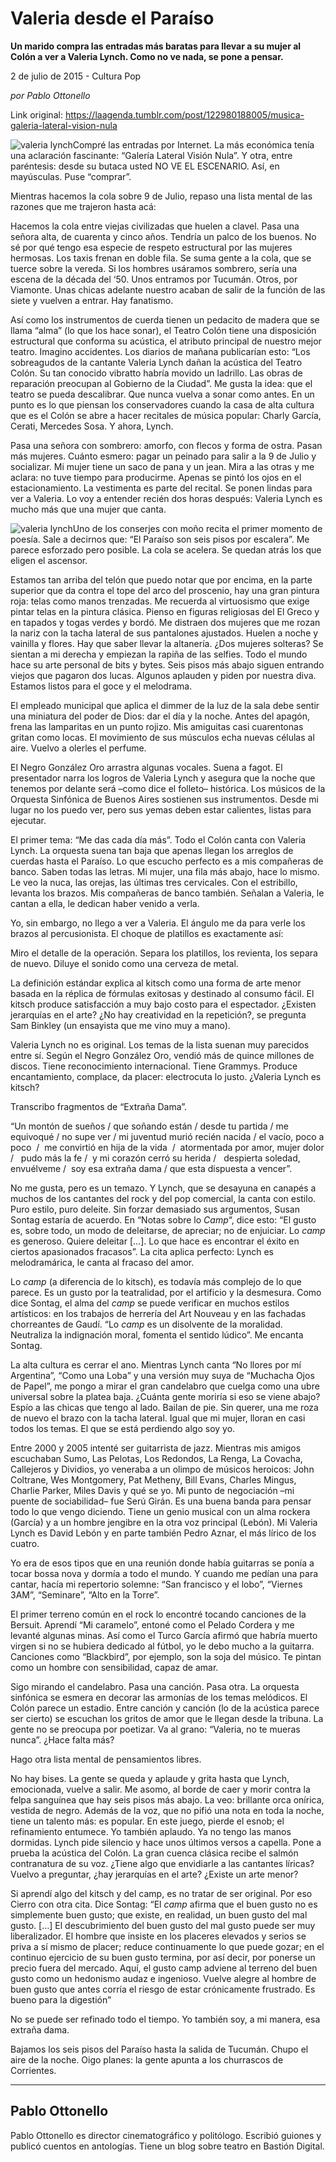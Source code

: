 # Valeria desde el Paraíso

**Un marido compra las entradas más baratas para llevar a su mujer al Colón a ver a Valeria Lynch. Como no ve nada, se pone a pensar.**

2 de julio de 2015 - Cultura Pop

_por Pablo Ottonello_

Link original: https://laagenda.tumblr.com/post/122980188005/musica-galeria-lateral-vision-nula

![valeria lynch](https://64.media.tumblr.com/a5210ca9d980850689e51c93246f6fed/tumblr_inline_pk0268bQvK1t6q87u_500.jpg)Compré las entradas por Internet. La más económica tenía una aclaración fascinante: “Galería Lateral Visión Nula”. Y otra, entre paréntesis: desde su butaca usted NO VE EL ESCENARIO. 
Así, en mayúsculas. Puse “comprar”.


Mientras hacemos la cola sobre 9 de Julio, repaso una lista mental de las razones que me trajeron hasta acá:

  
  
Hacemos la cola entre viejas civilizadas que huelen a clavel. Pasa una señora alta, de cuarenta y cinco años. Tendría un palco de los buenos. No sé por qué tengo esa especie de respeto estructural por las mujeres hermosas. Los taxis frenan en doble fila. Se suma gente a la cola, que se tuerce sobre la vereda. Si los hombres usáramos sombrero, sería una escena de la década del ‘50. Unos entramos por Tucumán. Otros, por Viamonte. Unas chicas adelante nuestro acaban de salir de la función de las siete y vuelven a entrar. Hay fanatismo.


Así como los instrumentos de cuerda tienen un pedacito de madera que se llama “alma” (lo que los hace sonar), el Teatro Colón tiene una disposición estructural que conforma su acústica, el atributo principal de nuestro mejor teatro. Imagino accidentes. Los diarios de mañana publicarían esto: “Los sobreagudos de la cantante Valeria Lynch dañan la acústica del Teatro Colón. Su tan conocido vibratto habría movido un ladrillo. Las obras de reparación preocupan al Gobierno de la Ciudad”. Me gusta la idea: que el teatro se pueda descalibrar. Que nunca vuelva a sonar como antes. En un punto es lo que piensan los conservadores cuando la casa de alta cultura que es el Colón se abre a hacer recitales de música popular: Charly García, Cerati, Mercedes Sosa. Y ahora, Lynch.


Pasa una señora con sombrero: amorfo, con flecos y forma de ostra. Pasan más mujeres. Cuánto esmero: pagar un peinado para salir a la 9 de Julio y socializar. Mi mujer tiene un saco de pana y un jean. Mira a las otras y me aclara: no tuve tiempo para producirme. Apenas se pintó los ojos en el estacionamiento. La vestimenta es parte del recital. Se ponen lindas para ver a Valeria. Lo voy a entender recién dos horas después: Valeria Lynch es mucho más que una mujer que canta.


![valeria lynch](https://64.media.tumblr.com/a5210ca9d980850689e51c93246f6fed/tumblr_inline_pk0268bQvK1t6q87u_500.jpg)Uno de los conserjes con moño recita el primer momento de poesía. Sale a decirnos que: “El Paraíso son seis pisos por escalera”. Me parece esforzado pero posible. La cola se acelera. Se quedan atrás los que eligen el ascensor.


Estamos tan arriba del telón que puedo notar que por encima, en la parte superior que da contra el tope del arco del proscenio, hay una gran pintura roja: telas como manos trenzadas. Me recuerda al virtuosismo que exige pintar telas en la pintura clásica. Pienso en figuras religiosas del El Greco y en tapados y togas verdes y bordó. Me distraen dos mujeres que me rozan la nariz con la tacha lateral de sus pantalones ajustados. Huelen a noche y vainilla y flores. Hay que saber llevar la altanería. ¿Dos mujeres solteras? Se sientan a mi derecha y empiezan la rapiña de las selfies. Todo el mundo hace su arte personal de bits y bytes. Seis pisos más abajo siguen entrando viejos que pagaron dos lucas. Algunos aplauden y piden por nuestra diva. Estamos listos para el goce y el melodrama.


El empleado municipal que aplica el dimmer de la luz de la sala debe sentir una miniatura del poder de Dios: dar el día y la noche. Antes del apagón, frena las lamparitas en un punto rojizo. Mis amiguitas casi cuarentonas gritan como locas. El movimiento de sus músculos echa nuevas células al aire. Vuelvo a olerles el perfume. 


El Negro González Oro arrastra algunas vocales. Suena a fagot. El presentador narra los logros de Valeria Lynch y asegura que la noche que tenemos por delante será –como dice el folleto– histórica. Los músicos de la Orquesta Sinfónica de Buenos Aires sostienen sus instrumentos. Desde mi lugar no los puedo ver, pero sus yemas deben estar calientes, listas para ejecutar.


El primer tema: “Me das cada día más”. Todo el Colón canta con Valeria Lynch. La orquesta suena tan baja que apenas llegan los arreglos de cuerdas hasta el Paraíso. Lo que escucho perfecto es a mis compañeras de banco. Saben todas las letras. Mi mujer, una fila más abajo, hace lo mismo. Le veo la nuca, las orejas, las últimas tres cervicales. Con el estribillo, levanta los brazos. Mis compañeras de banco también. Señalan a Valeria, le cantan a ella, le dedican haber venido a verla.


Yo, sin embargo, no llego a ver a Valeria. El ángulo me da para verle los brazos al percusionista. El choque de platillos es exactamente así:

  
  
  
Miro el detalle de la operación. Separa los platillos, los revienta, los separa de nuevo. Diluye el sonido como una cerveza de metal.


La definición estándar explica al kitsch como una forma de arte menor basada en la réplica de fórmulas exitosas y destinado al consumo fácil. El kitsch produce satisfacción a muy bajo costo para el espectador. ¿Existen jerarquías en el arte? ¿No hay creatividad en la repetición?, se pregunta Sam Binkley (un ensayista que me vino muy a mano). 

Valeria Lynch no es original. Los temas de la lista suenan muy parecidos entre sí. Según el Negro González Oro, vendió más de quince millones de discos. Tiene reconocimiento internacional. Tiene Grammys. Produce encantamiento, complace, da placer: electrocuta lo justo. ¿Valeria Lynch es kitsch?


Transcribo fragmentos de “Extraña Dama”.

“Un montón de sueños / que soñando están / desde tu partida / me equivoqué / no supe ver / mi juventud murió recién nacida / el vacío, poco a poco  /  me convirtió en hija de la vida  /  atormentada por amor, mujer dolor /   pudo más la fe /  y mi corazón cerró su herida /   despierta soledad, envuélveme /  soy esa extraña dama / que esta dispuesta a vencer”.


No me gusta, pero es un temazo. Y Lynch, que se desayuna en canapés a muchos de los cantantes del rock y del pop comercial, la canta con estilo. Puro estilo, puro deleite. Sin forzar demasiado sus argumentos, Susan Sontag estaría de acuerdo. En “Notas sobre lo *Camp*“, dice esto: “El gusto es, sobre todo, un modo de deleitarse, de apreciar; no de enjuiciar. Lo *camp* es generoso. Quiere deleitar […]. Lo que hace es encontrar el éxito en ciertos apasionados fracasos”. La cita aplica perfecto: Lynch es melodramárica, le canta al fracaso del amor. 


Lo *camp* (a diferencia de lo kitsch), es todavía más complejo de lo que parece. Es un gusto por la teatralidad, por el artificio y la desmesura. Como dice Sontag, el alma del *camp* se puede verificar en muchos estilos artísticos: en los trabajos de herrería del Art Nouveau y en las fachadas chorreantes de Gaudí. “Lo *camp* es un disolvente de la moralidad. Neutraliza la indignación moral, fomenta el sentido lúdico”. Me encanta Sontag.


La alta cultura es cerrar el ano. Mientras Lynch canta “No llores por mí Argentina”, “Como una Loba” y una versión muy suya de “Muchacha Ojos de Papel”, me pongo a mirar el gran candelabro que cuelga como una ubre universal sobre la platea baja. ¿Cuánta gente moriría si eso se viene abajo? Espío a las chicas que tengo al lado. Bailan de pie. Sin querer, una me roza de nuevo el brazo con la tacha lateral. Igual que mi mujer, lloran en casi todos los temas. El que se está perdiendo algo soy yo. 


Entre 2000 y 2005 intenté ser guitarrista de jazz. Mientras mis amigos escuchaban Sumo, Las Pelotas, Los Redondos, La Renga, La Covacha, Callejeros y Dividios, yo veneraba a un olimpo de músicos heroicos: John Coltrane, Wes Montgomery, Pat Metheny, Bill Evans, Charles Mingus, Charlie Parker, Miles Davis y qué se yo. Mi punto de negociación –mi puente de sociabilidad– fue Serú Girán. Es una buena banda para pensar todo lo que vengo diciendo. Tiene un genio musical con un alma rockera (García) y a un hombre jengibre en la otra voz principal (Lebón). Mi Valeria Lynch es David Lebón y en parte también Pedro Aznar, el más lírico de los cuatro. 



Yo era de esos tipos que en una reunión donde había guitarras se ponía a tocar bossa nova y dormía a todo el mundo. Y cuando me pedían una para cantar, hacía mi repertorio solemne: “San francisco y el lobo”, “Viernes 3AM”, “Seminare”, “Alto en la Torre”.


El primer terreno común en el rock lo encontré tocando canciones de la Bersuit. Aprendí “Mi caramelo”, entoné como el Pelado Cordera y me levanté algunas minas. Así como el Turco García afirmó que habría muerto virgen si no se hubiera dedicado al fútbol, yo le debo mucho a la guitarra. Canciones como “Blackbird”, por ejemplo, son la soja del músico. Te pintan como un hombre con sensibilidad, capaz de amar.


Sigo mirando el candelabro. Pasa una canción. Pasa otra. La orquesta sinfónica se esmera en decorar las armonías de los temas melódicos. El Colón parece un estadio. Entre canción y canción (lo de la acústica parece ser cierto) se escuchan los gritos de amor que le llegan desde la tribuna. La gente no se preocupa por poetizar. Va al grano: “Valeria, no te mueras nunca”. ¿Hace falta más?


Hago otra lista mental de pensamientos libres.

  
  
  
  
  
  
No hay bises. La gente se queda y aplaude y grita hasta que Lynch, emocionada, vuelve a salir. Me asomo, al borde de caer y morir contra la felpa sanguínea que hay seis pisos más abajo. La veo: brillante orca onírica, vestida de negro. Además de la voz, que no pifió una nota en toda la noche, tiene un talento más: es popular. En este juego, pierde el esnob; el refinamiento entumece. Yo también aplaudo. Ya no tengo las manos dormidas. Lynch pide silencio y hace unos últimos versos a capella. Pone a prueba la acústica del Colón. La gran cuenca clásica recibe el salmón contranatura de su voz. ¿Tiene algo que envidiarle a las cantantes líricas? Vuelvo a preguntar, ¿hay jerarquías en el arte? ¿Existe un arte menor?


Si aprendí algo del kitsch y del camp, es no tratar de ser original. Por eso Cierro con otra cita. Dice Sontag: “El *camp* afirma que el buen gusto no es simplemente buen gusto; que existe, en realidad, un buen gusto del mal gusto. […] El descubrimiento del buen gusto del mal gusto puede ser muy liberalizador. El hombre que insiste en los placeres elevados y serios se priva a sí mismo de placer; reduce continuamente lo que puede gozar; en el continuo ejercicio de su buen gusto termina, por así decir, por ponerse un precio fuera del mercado. Aquí, el gusto camp adviene al terreno del buen gusto como un hedonismo audaz e ingenioso. Vuelve alegre al hombre de buen gusto que antes corría el riesgo de estar crónicamente frustrado. Es bueno para la digestión”


No se puede ser refinado todo el tiempo. Yo también soy, a mi manera, esa extraña dama.

Bajamos los seis pisos del Paraíso hasta la salida de Tucumán. Chupo el aire de la noche. Oigo planes: la gente apunta a los churrascos de Corrientes. 

  




---

 Pablo Ottonello
----------------

 Pablo Ottonello es director cinematográfico y politólogo. Escribió guiones y publicó cuentos en antologías. Tiene un blog sobre teatro en Bastión Digital. 

